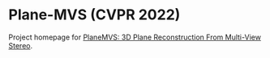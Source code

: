 # Plane-MVS (CVPR 2022)

Project homepage for [PlaneMVS: 3D Plane Reconstruction From Multi-View Stereo](https://oppo-us-research.github.io/PlaneMVS/).
